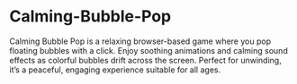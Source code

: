 # Calming-Bubble-Pop
Calming Bubble Pop is a relaxing browser-based game where you pop floating bubbles with a click. Enjoy soothing animations and calming sound effects as colorful bubbles drift across the screen. Perfect for unwinding, it’s a peaceful, engaging experience suitable for all ages.
